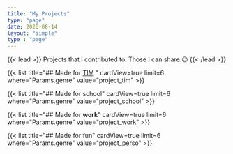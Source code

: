 ```yaml
---
title: "My Projects"
type: "page"
date: 2020-08-14
layout: "simple"
type : "page"
---
```


{{< lead >}}
Projects that I contributed to.
Those I can share.😉
{{< /lead >}}

<!-- {{< carousel images="{https://i.ibb.co/twRyF6S/Add-a-heading.png}"  >}}   -->
<!-- {{< carousel images="{https://i.ibb.co/V3XN84p/Click.png}"  >}}   -->
<!-- FOR SOME REASON IF I DO NOT USE CAROUSEL IMAGE BEFORE CAROUSEL PAGES THE LOGIC (THE BUTTONS AND THE TIME BASED CYCLE ) DO NOT WORK -->

{{< list title="## Made for [TIM](https://www.timupsinsa.com/) " cardView=true limit=6 where="Params.genre" value="project_tim" >}}


{{< list title="## Made for school" cardView=true limit=6 where="Params.genre" value="project_school" >}}



{{< list title="## Made for **work**" cardView=true limit=6 where="Params.genre" value="project_work" >}}

{{< list title="## Made for fun" cardView=true limit=6 where="Params.genre" value="project_perso" >}}